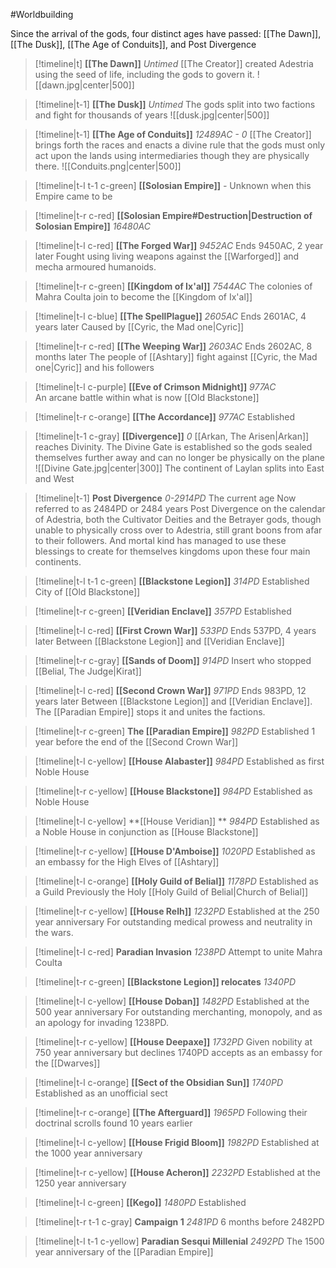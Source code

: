 #Worldbuilding 

Since the arrival of the gods, four distinct ages have passed: [[The Dawn]], [[The Dusk]], [[The Age of Conduits]], and Post Divergence

> [!timeline|t] **[[The Dawn]]** _Untimed_   [[The Creator]] created Adestria using the seed of life, including the gods to govern it.
> ![[dawn.jpg|center|500]]

> [!timeline|t-1] **[[The Dusk]]** *Untimed* The gods split into two factions and fight for thousands of years
> ![[dusk.jpg|center|500]]


> [!timeline|t-1] **[[The Age of Conduits]]** _12489AC - 0_  [[The Creator]] brings forth the races and enacts a divine rule that the gods must only act upon the lands using intermediaries though they are physically there.
>![[Conduits.png|center|500]] 

> [!timeline|t-l t-1 c-green] **[[Solosian Empire]]** _-_ Unknown when this Empire came to be

> [!timeline|t-r c-red] **[[Solosian Empire#Destruction|Destruction of Solosian Empire]]** *16480AC* 

> [!timeline|t-l c-red] **[[The Forged War]]** *9452AC* Ends 9450AC, 2 year later
>Fought using living weapons against the [[Warforged]] and mecha armoured humanoids.

> [!timeline|t-r c-green] **[[Kingdom of Ix'al]]** *7544AC* The colonies of Mahra Coulta join to become the [[Kingdom of Ix'al]]

> [!timeline|t-l c-blue] **[[The SpellPlague]]** _2605AC_ Ends 2601AC, 4 years later
> Caused by [[Cyric, the Mad one|Cyric]] 

> [!timeline|t-r c-red] **[[The Weeping War]]** *2603AC* Ends 2602AC, 8 months later
> The people of [[Ashtary]] fight against [[Cyric, the Mad one|Cyric]] and his followers

> [!timeline|t-l c-purple] **[[Eve of Crimson Midnight]]** _977AC_  
> An arcane battle within what is now [[Old Blackstone]]

 > [!timeline|t-r c-orange] **[[The Accordance]]** _977AC_ Established 


> [!timeline|t-1 c-gray] **[[Divergence]]** _0_ [[Arkan, The Arisen|Arkan]] reaches Divinity. The Divine Gate is established so the gods sealed themselves further away and can no longer be physically on the plane 
> ![[Divine Gate.jpg|center|300]]
> The continent of Laylan splits into East and West

> [!timeline|t-1] **Post Divergence** _0-2914PD_  The current age
> Now referred to as 2484PD or 2484 years Post Divergence on the calendar of Adestria, both the Cultivator Deities and the Betrayer gods, though unable to physically cross over to Adestria, still grant boons from afar to their followers. And mortal kind has managed to use these blessings to create for themselves kingdoms upon these four main continents.

> [!timeline|t-l t-1 c-green] **[[Blackstone Legion]]** _314PD_ Established
> City of [[Old Blackstone]]

> [!timeline|t-r c-green] **[[Veridian Enclave]]** *357PD* Established
 
> [!timeline|t-l c-red] **[[First Crown War]]** _533PD_ Ends 537PD, 4 years later
> Between [[Blackstone Legion]] and [[Veridian Enclave]]

> [!timeline|t-r c-gray] **[[Sands of Doom]]** *914PD* Insert who stopped [[Belial, The Judge|Kirat]] 


> [!timeline|t-l c-red] **[[Second Crown War]]** _971PD_ Ends 983PD, 12 years later
> Between [[Blackstone Legion]] and [[Veridian Enclave]]. The [[Paradian Empire]] stops it and unites the factions.

> [!timeline|t-r c-green] **The [[Paradian Empire]]** _982PD_ Established
> 1 year before the end of the [[Second Crown War]]

> [!timeline|t-l c-yellow] **[[House Alabaster]]** _984PD_ Established as first Noble House

> [!timeline|t-r c-yellow] **[[House Blackstone]]** *984PD* Established as Noble House 

> [!timeline|t-l c-yellow] **[[House Veridian]] ** _984PD_ Established as a Noble House in conjunction as [[House Blackstone]] 

> [!timeline|t-r c-yellow] **[[House D'Amboise]]** *1020PD* Established as an embassy for the High Elves of [[Ashtary]]
> 

> [!timeline|t-l c-orange] **[[Holy Guild of Belial]]** *1178PD* Established as a Guild
> Previously the Holy [[Holy Guild of Belial|Church of Belial]]



> [!timeline|t-r c-yellow] **[[House Relh]]** _1232PD_ Established at the 250 year anniversary
> For outstanding medical prowess and neutrality in the wars.

> [!timeline|t-l c-red] **Paradian Invasion** _1238PD_ Attempt to unite Mahra Coulta


> [!timeline|t-r c-green] **[[Blackstone Legion]] relocates** *1340PD*  

> [!timeline|t-l c-yellow] **[[House Doban]]** *1482PD* Established at the 500 year anniversary 
> For outstanding merchanting, monopoly, and as an apology for invading 1238PD.



> [!timeline|t-r c-yellow] **[[House Deepaxe]]** _1732PD_ Given nobility at 750 year anniversary but declines
> 1740PD accepts as an embassy for the [[Dwarves]]


> [!timeline|t-l c-orange] **[[Sect of the Obsidian Sun]]** *1740PD* Established as an unofficial sect


> [!timeline|t-r c-orange] **[[The Afterguard]]** _1965PD_
> Following their doctrinal scrolls found 10 years earlier


> [!timeline|t-l c-yellow] **[[House Frigid Bloom]]** *1982PD* Established at the 1000 year anniversary 

> [!timeline|t-r c-yellow] **[[House Acheron]]** _2232PD_ Established at the 1250 year anniversary

> [!timeline|t-l c-green] **[[Kego]]** *1480PD* Established

> [!timeline|t-r t-1 c-gray] **Campaign 1** _2481PD_ 6 months before 2482PD

> [!timeline|t-l t-1 c-yellow] **Paradian Sesqui Millenial** *2492PD* The 1500 year anniversary of the [[Paradian Empire]]


